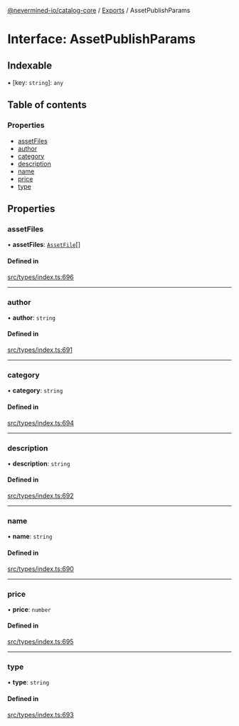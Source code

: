 [@nevermined-io/catalog-core](../README.md) / [Exports](../modules.md) / AssetPublishParams

# Interface: AssetPublishParams

## Indexable

▪ [key: `string`]: `any`

## Table of contents

### Properties

- [assetFiles](AssetPublishParams.md#assetfiles)
- [author](AssetPublishParams.md#author)
- [category](AssetPublishParams.md#category)
- [description](AssetPublishParams.md#description)
- [name](AssetPublishParams.md#name)
- [price](AssetPublishParams.md#price)
- [type](AssetPublishParams.md#type)

## Properties

### assetFiles

• **assetFiles**: [`AssetFile`](AssetFile.md)[]

#### Defined in

[src/types/index.ts:696](https://github.com/nevermined-io/components-catalog/blob/122c81c/lib/src/types/index.ts#L696)

___

### author

• **author**: `string`

#### Defined in

[src/types/index.ts:691](https://github.com/nevermined-io/components-catalog/blob/122c81c/lib/src/types/index.ts#L691)

___

### category

• **category**: `string`

#### Defined in

[src/types/index.ts:694](https://github.com/nevermined-io/components-catalog/blob/122c81c/lib/src/types/index.ts#L694)

___

### description

• **description**: `string`

#### Defined in

[src/types/index.ts:692](https://github.com/nevermined-io/components-catalog/blob/122c81c/lib/src/types/index.ts#L692)

___

### name

• **name**: `string`

#### Defined in

[src/types/index.ts:690](https://github.com/nevermined-io/components-catalog/blob/122c81c/lib/src/types/index.ts#L690)

___

### price

• **price**: `number`

#### Defined in

[src/types/index.ts:695](https://github.com/nevermined-io/components-catalog/blob/122c81c/lib/src/types/index.ts#L695)

___

### type

• **type**: `string`

#### Defined in

[src/types/index.ts:693](https://github.com/nevermined-io/components-catalog/blob/122c81c/lib/src/types/index.ts#L693)
